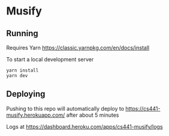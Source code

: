 # Musify

## Running

Requires Yarn https://classic.yarnpkg.com/en/docs/install

To start a local development server

```
yarn install
yarn dev
```

## Deploying

Pushing to this repo will automatically deploy to https://cs441-musify.herokuapp.com/ after about 5 minutes

Logs at https://dashboard.heroku.com/apps/cs441-musify/logs

